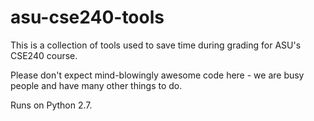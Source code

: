 asu-cse240-tools
================

This is a collection of tools used to save time during grading for ASU's CSE240 course.

Please don't expect mind-blowingly awesome code here - we are busy people and have many other things to do.

Runs on Python 2.7.